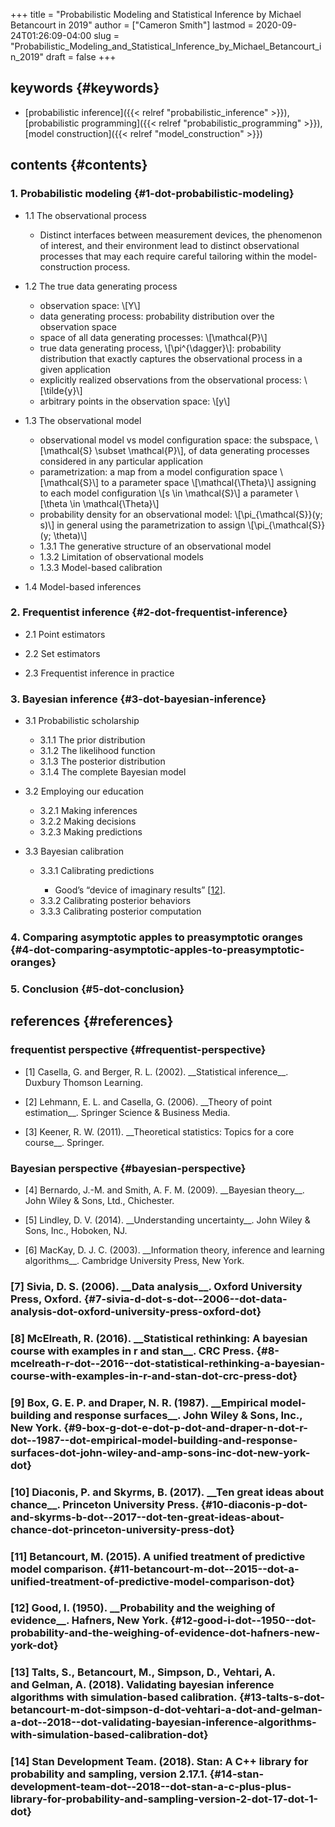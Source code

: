 +++
title = "Probabilistic Modeling and Statistical Inference by Michael Betancourt in 2019"
author = ["Cameron Smith"]
lastmod = 2020-09-24T01:26:09-04:00
slug = "Probabilistic_Modeling_and_Statistical_Inference_by_Michael_Betancourt_in_2019"
draft = false
+++

## keywords {#keywords}

-   [probabilistic inference]({{< relref "probabilistic_inference" >}}), [probabilistic programming]({{< relref "probabilistic_programming" >}}), [model construction]({{< relref "model_construction" >}})


## contents {#contents}


### 1. Probabilistic modeling {#1-dot-probabilistic-modeling}

<!--list-separator-->

-  1.1 The observational process

    <!--list-separator-->

    -  Distinct interfaces between measurement devices, the phenomenon of interest, and their environment lead to distinct observational processes that may each require careful tailoring within the model-construction process.

<!--list-separator-->

-  1.2 The true data generating process

    <!--list-separator-->

    -  observation space: \\[Y\\]

    <!--list-separator-->

    -  data generating process: probability distribution over the observation space

    <!--list-separator-->

    -  space of all data generating processes: \\[\mathcal{P}\\]

    <!--list-separator-->

    -  true data generating process, \\[\pi^{\dagger}\\]: probability distribution that exactly captures the observational process in a given application

    <!--list-separator-->

    -  explicitly realized observations from the observational process: \\[\tilde{y}\\]

    <!--list-separator-->

    -  arbitrary points in the observation space: \\[y\\]

<!--list-separator-->

-  1.3 The observational model

    <!--list-separator-->

    -  observational model vs model configuration space: the subspace, \\[\mathcal{S} \subset \mathcal{P}\\], of data generating processes considered in any particular application

    <!--list-separator-->

    -  parametrization: a map from a model configuration space \\[\mathcal{S}\\] to a parameter space \\[\mathcal{\Theta}\\] assigning to each model configuration \\[s \in \mathcal{S}\\] a parameter \\[\theta \in \mathcal{\Theta}\\]

    <!--list-separator-->

    -  probability density for an observational model: \\[\pi\_{\mathcal{S}}(y; s)\\] in general using the parametrization to assign \\[\pi\_{\mathcal{S}}(y; \theta)\\]

    <!--list-separator-->

    -  1.3.1 The generative structure of an observational model

    <!--list-separator-->

    -  1.3.2 Limitation of observational models

    <!--list-separator-->

    -  1.3.3 Model-based calibration

<!--list-separator-->

-  1.4 Model-based inferences


### 2. Frequentist inference {#2-dot-frequentist-inference}

<!--list-separator-->

-  2.1 Point estimators

<!--list-separator-->

-  2.2 Set estimators

<!--list-separator-->

-  2.3 Frequentist inference in practice


### 3. Bayesian inference {#3-dot-bayesian-inference}

<!--list-separator-->

-  3.1 Probabilistic scholarship

    <!--list-separator-->

    -  3.1.1 The prior distribution

    <!--list-separator-->

    -  3.1.2 The likelihood function

    <!--list-separator-->

    -  3.1.3 The posterior distribution

    <!--list-separator-->

    -  3.1.4 The complete Bayesian model

<!--list-separator-->

-  3.2 Employing our education

    <!--list-separator-->

    -  3.2.1 Making inferences

    <!--list-separator-->

    -  3.2.2 Making decisions

    <!--list-separator-->

    -  3.2.3 Making predictions

<!--list-separator-->

-  3.3 Bayesian calibration

    <!--list-separator-->

    -  3.3.1 Calibrating predictions

        <!--list-separator-->

        -  Good’s “device of imaginary results” [[12](<https://betanalpha.github.io/assets/case%5Fstudies/modeling%5Fand%5Finference.html#ref-Good:1950>)].

    <!--list-separator-->

    -  3.3.2 Calibrating posterior behaviors

    <!--list-separator-->

    -  3.3.3 Calibrating posterior computation


### 4. Comparing asymptotic apples to preasymptotic oranges {#4-dot-comparing-asymptotic-apples-to-preasymptotic-oranges}


### 5. Conclusion {#5-dot-conclusion}


## references {#references}


### frequentist perspective {#frequentist-perspective}

<!--list-separator-->

-  [1] Casella, G. and Berger, R. L. (2002). \_\_Statistical inference\_\_. Duxbury Thomson Learning.

<!--list-separator-->

-  [2] Lehmann, E. L. and Casella, G. (2006). \_\_Theory of point estimation\_\_. Springer Science &amp; Business Media.

<!--list-separator-->

-  [3] Keener, R. W. (2011). \_\_Theoretical statistics: Topics for a core course\_\_. Springer.


### Bayesian perspective {#bayesian-perspective}

<!--list-separator-->

-  [4] Bernardo, J.-M. and Smith, A. F. M. (2009). \_\_Bayesian theory\_\_. John Wiley &amp; Sons, Ltd., Chichester.

<!--list-separator-->

-  [5] Lindley, D. V. (2014). \_\_Understanding uncertainty\_\_. John Wiley &amp; Sons, Inc., Hoboken, NJ.

<!--list-separator-->

-  [6] MacKay, D. J. C. (2003). \_\_Information theory, inference and learning algorithms\_\_. Cambridge University Press, New York.


### [7] Sivia, D. S. (2006). \_\_Data analysis\_\_. Oxford University Press, Oxford. {#7-sivia-d-dot-s-dot--2006--dot-data-analysis-dot-oxford-university-press-oxford-dot}


### [8] McElreath, R. (2016). \_\_Statistical rethinking: A bayesian course with examples in r and stan\_\_. CRC Press. {#8-mcelreath-r-dot--2016--dot-statistical-rethinking-a-bayesian-course-with-examples-in-r-and-stan-dot-crc-press-dot}


### [9] Box, G. E. P. and Draper, N. R. (1987). \_\_Empirical model-building and response surfaces\_\_. John Wiley &amp; Sons, Inc., New York. {#9-box-g-dot-e-dot-p-dot-and-draper-n-dot-r-dot--1987--dot-empirical-model-building-and-response-surfaces-dot-john-wiley-and-amp-sons-inc-dot-new-york-dot}


### [10] Diaconis, P. and Skyrms, B. (2017). \_\_Ten great ideas about chance\_\_. Princeton University Press. {#10-diaconis-p-dot-and-skyrms-b-dot--2017--dot-ten-great-ideas-about-chance-dot-princeton-university-press-dot}


### [11] Betancourt, M. (2015). A unified treatment of predictive model comparison. {#11-betancourt-m-dot--2015--dot-a-unified-treatment-of-predictive-model-comparison-dot}


### [12] Good, I. (1950). \_\_Probability and the weighing of evidence\_\_. Hafners, New York. {#12-good-i-dot--1950--dot-probability-and-the-weighing-of-evidence-dot-hafners-new-york-dot}


### [13] Talts, S., Betancourt, M., Simpson, D., Vehtari, A. and Gelman, A. (2018). Validating bayesian inference algorithms with simulation-based calibration. {#13-talts-s-dot-betancourt-m-dot-simpson-d-dot-vehtari-a-dot-and-gelman-a-dot--2018--dot-validating-bayesian-inference-algorithms-with-simulation-based-calibration-dot}


### [14] Stan Development Team. (2018). Stan: A C++ library for probability and sampling, version 2.17.1. {#14-stan-development-team-dot--2018--dot-stan-a-c-plus-plus-library-for-probability-and-sampling-version-2-dot-17-dot-1-dot}
